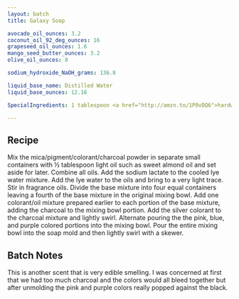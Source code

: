 ```yaml
---
layout: batch
title: Galaxy Soap

avocado_oil_ounces: 3.2
coconut_oil_92_deg_ounces: 16
grapeseed_oil_ounces: 1.6
mango_seed_butter_ounces: 3.2
olive_oil_ounces: 8

sodium_hydroxide_NaOH_grams: 136.8

liquid_base_name: Distilled Water
liquid_base_ounces: 12.16

SpecialIngredients: 1 tablespoon <a href="http://amzn.to/1P0vDQ6">hardwood activated charcoal powder</a>, &frac12; tablespoon <a href="https://www.brambleberry.com/Electric-Bubble-Gum-Colorant-P4966.aspx">electric bubble gum colorant</a>, &frac12; tablespoon <a href="https://www.brambleberry.com/Queens-Purple-Mica-P6345.aspx">queen's purple mica</a>, &frac12; tablespoon <a href="https://www.brambleberry.com/Ultramarine-Blue-Pigment-medium-P4043.aspx">ultramarine blue pigment</a>, &frac12; tablespoon <a href="https://www.brambleberry.com/Pewter-Silver-Mica-P6358.aspx">pewter silver mica</a>, 2 teaspoons <a href="https://www.brambleberry.com/Sodium-Lactate-P5127.aspx">sodium lactate</a>, and 1.48 oz. <a href="https://www.brambleberry.com/passionfruit-papaya-fragrance-oil-p3346.aspx">passionfruit papaya fragrance oil</a>.

---
```


## Recipe
Mix the mica/pigment/colorant/charcoal powder in separate small containers with &frac12; tablespoon light oil such as sweet almond oil and set aside for later. Combine all oils. Add the sodium lactate to the cooled lye water mixture.  Add the lye water to the oils and bring to a very light trace. Stir in fragrance oils. Divide the base mixture into four equal containers leaving a fourth of the base mixture in the original mixing bowl. Add one colorant/oil mixture prepared earlier to each portion of the base mixture, adding the charcoal to the mixing bowl portion. Add the silver colorant to the charcoal mixture and lightly swirl. Alternate pouring the the pink, blue, and purple colored portions into the mixing bowl. Pour the entire mixing bowl into the soap mold and then lightly swirl with a skewer. 

## Batch Notes
This is another scent that is very edible smelling. I was concerned at first that we had too much charcoal and the colors would all bleed together but after unmolding the pink and purple colors really popped against the black.
